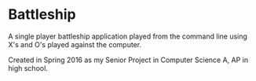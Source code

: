 # Battleship

A single player battleship application played from the command line using X's and O's played against the computer.

Created in Spring 2016 as my Senior Project in Computer Science A, AP in high school.
